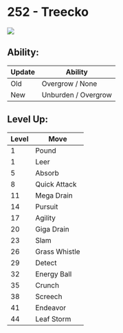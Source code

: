 # 252 - Treecko
![][252]

## Ability:

Update | Ability
---    | ---
Old    | Overgrow / None
New    | Unburden / Overgrow

## Level Up:

Level | Move
---   | ---
  1   | Pound
  1   | Leer
  5   | Absorb
  8   | Quick Attack
 11   | Mega Drain
 14   | Pursuit
 17   | Agility
 20   | Giga Drain
 23   | Slam
 26   | Grass Whistle
 29   | Detect
 32   | Energy Ball
 35   | Crunch
 38   | Screech
 41   | Endeavor
 44   | Leaf Storm



[252]: /img/pokemon/252.png
